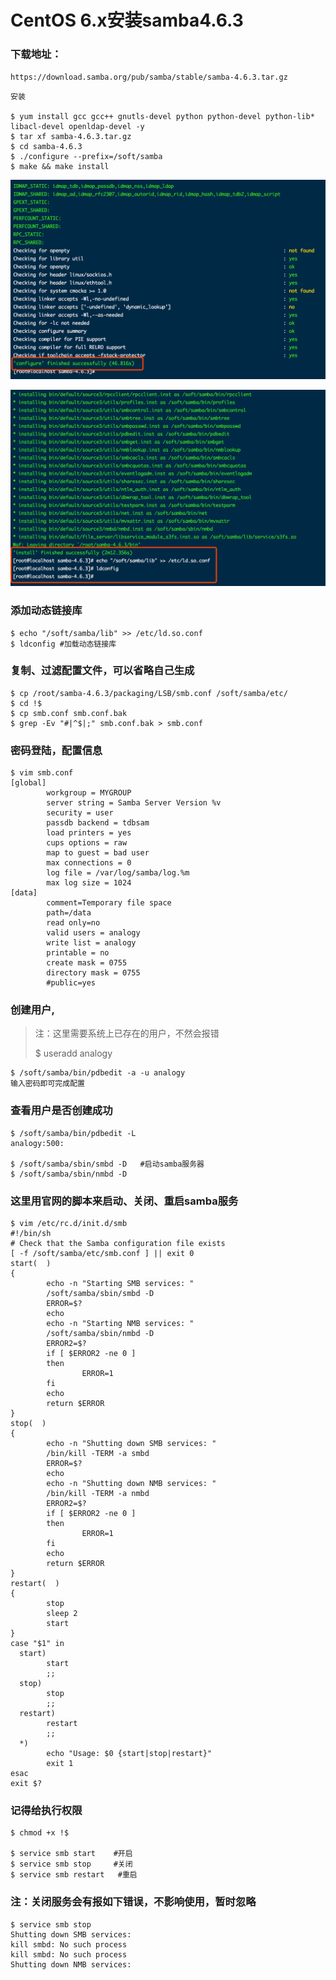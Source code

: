 # CentOS 6.x安装samba4.6.3

### 下载地址：
`https://download.samba.org/pub/samba/stable/samba-4.6.3.tar.gz`

```angular2html
安装

$ yum install gcc gcc++ gnutls-devel python python-devel python-lib* libacl-devel openldap-devel -y
$ tar xf samba-4.6.3.tar.gz
$ cd samba-4.6.3
$ ./configure --prefix=/soft/samba
$ make && make install
```
 ![](images/01.png)

 ![](images/02.png)

### 添加动态链接库

```angular2html
$ echo "/soft/samba/lib" >> /etc/ld.so.conf
$ ldconfig #加载动态链接库
```

### 复制、过滤配置文件，可以省略自己生成
```angular2html
$ cp /root/samba-4.6.3/packaging/LSB/smb.conf /soft/samba/etc/
$ cd !$
$ cp smb.conf smb.conf.bak
$ grep -Ev "#|^$|;" smb.conf.bak > smb.conf
```

### 密码登陆，配置信息

```angular2html
$ vim smb.conf
[global]
        workgroup = MYGROUP
        server string = Samba Server Version %v
        security = user
        passdb backend = tdbsam
        load printers = yes
        cups options = raw
        map to guest = bad user
        max connections = 0
        log file = /var/log/samba/log.%m
        max log size = 1024
[data]
        comment=Temporary file space
        path=/data
        read only=no
        valid users = analogy
        write list = analogy
        printable = no
        create mask = 0755
        directory mask = 0755
        #public=yes
```
### 创建用户,
> 注：这里需要系统上已存在的用户，不然会报错
>
>$ useradd analogy

```angular2html
$ /soft/samba/bin/pdbedit -a -u analogy
输入密码即可完成配置
```

### 查看用户是否创建成功
```angular2html
$ /soft/samba/bin/pdbedit -L
analogy:500:

$ /soft/samba/sbin/smbd -D   #启动samba服务器
$ /soft/samba/sbin/nmbd -D
```
### 这里用官网的脚本来启动、关闭、重启samba服务

```angular2html
$ vim /etc/rc.d/init.d/smb
#!/bin/sh
# Check that the Samba configuration file exists
[ -f /soft/samba/etc/smb.conf ] || exit 0
start(  )
{
        echo -n "Starting SMB services: "
        /soft/samba/sbin/smbd -D
        ERROR=$?
        echo
        echo -n "Starting NMB services: "
        /soft/samba/sbin/nmbd -D
        ERROR2=$?
        if [ $ERROR2 -ne 0 ]
        then
                ERROR=1
        fi
        echo
        return $ERROR
}
stop(  )
{
        echo -n "Shutting down SMB services: "
        /bin/kill -TERM -a smbd
        ERROR=$?
        echo
        echo -n "Shutting down NMB services: "
        /bin/kill -TERM -a nmbd
        ERROR2=$?
        if [ $ERROR2 -ne 0 ]
        then
                ERROR=1
        fi
        echo
        return $ERROR
}
restart(  )
{
        stop
        sleep 2
        start
}
case "$1" in
  start)
        start
        ;;
  stop)
        stop
        ;;
  restart)
        restart
        ;;
  *)
        echo "Usage: $0 {start|stop|restart}"
        exit 1
esac
exit $?
```
### 记得给执行权限
```angular2html
$ chmod +x !$

$ service smb start    #开启
$ service smb stop     #关闭
$ service smb restart   #重启
```

### 注：关闭服务会有报如下错误，不影响使用，暂时忽略

```angular2html
$ service smb stop
Shutting down SMB services: 
kill smbd: No such process
kill smbd: No such process
Shutting down NMB services:
```